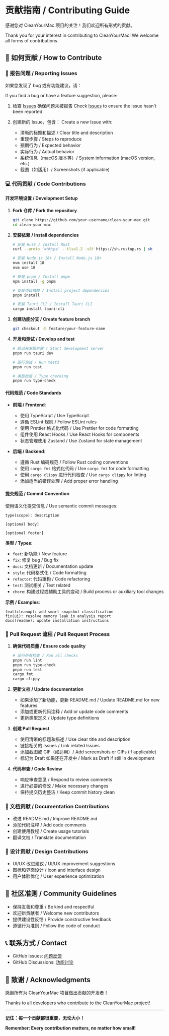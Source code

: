 # 贡献指南 / Contributing Guide

感谢您对 CleanYourMac 项目的关注！我们欢迎所有形式的贡献。

Thank you for your interest in contributing to CleanYourMac! We welcome all forms of contributions.

## 🌟 如何贡献 / How to Contribute

### 🐛 报告问题 / Reporting Issues

如果您发现了 bug 或有功能建议，请：

If you find a bug or have a feature suggestion, please:

1. 检查 [Issues](https://github.com/GitDzreal93/clean-your-mac/issues) 确保问题未被报告
   Check [Issues](https://github.com/GitDzreal93/clean-your-mac/issues) to ensure the issue hasn't been reported

2. 创建新的 Issue，包含：
   Create a new Issue with:
   - 清晰的标题和描述 / Clear title and description
   - 重现步骤 / Steps to reproduce
   - 预期行为 / Expected behavior
   - 实际行为 / Actual behavior
   - 系统信息（macOS 版本等）/ System information (macOS version, etc.)
   - 截图（如适用）/ Screenshots (if applicable)

### 💻 代码贡献 / Code Contributions

#### 开发环境设置 / Development Setup

1. **Fork 仓库 / Fork the repository**
   ```bash
   git clone https://github.com/your-username/clean-your-mac.git
   cd clean-your-mac
   ```

2. **安装依赖 / Install dependencies**
   ```bash
   # 安装 Rust / Install Rust
   curl --proto '=https' --tlsv1.2 -sSf https://sh.rustup.rs | sh
   
   # 安装 Node.js 18+ / Install Node.js 18+
   nvm install 18
   nvm use 18
   
   # 安装 pnpm / Install pnpm
   npm install -g pnpm
   
   # 安装项目依赖 / Install project dependencies
   pnpm install
   
   # 安装 Tauri CLI / Install Tauri CLI
   cargo install tauri-cli
   ```

3. **创建功能分支 / Create feature branch**
   ```bash
   git checkout -b feature/your-feature-name
   ```

4. **开发和测试 / Develop and test**
   ```bash
   # 启动开发服务器 / Start development server
   pnpm run tauri dev
   
   # 运行测试 / Run tests
   pnpm run test
   
   # 类型检查 / Type checking
   pnpm run type-check
   ```

#### 代码规范 / Code Standards

- **前端 / Frontend**:
  - 使用 TypeScript / Use TypeScript
  - 遵循 ESLint 规则 / Follow ESLint rules
  - 使用 Prettier 格式化代码 / Use Prettier for code formatting
  - 组件使用 React Hooks / Use React Hooks for components
  - 状态管理使用 Zustand / Use Zustand for state management

- **后端 / Backend**:
  - 遵循 Rust 编码规范 / Follow Rust coding conventions
  - 使用 `cargo fmt` 格式化代码 / Use `cargo fmt` for code formatting
  - 使用 `cargo clippy` 进行代码检查 / Use `cargo clippy` for linting
  - 添加适当的错误处理 / Add proper error handling

#### 提交规范 / Commit Convention

使用语义化提交信息 / Use semantic commit messages:

```
type(scope): description

[optional body]

[optional footer]
```

**类型 / Types**:
- `feat`: 新功能 / New feature
- `fix`: 修复 bug / Bug fix
- `docs`: 文档更新 / Documentation update
- `style`: 代码格式化 / Code formatting
- `refactor`: 代码重构 / Code refactoring
- `test`: 测试相关 / Test related
- `chore`: 构建过程或辅助工具的变动 / Build process or auxiliary tool changes

**示例 / Examples**:
```
feat(cleanup): add smart snapshot classification
fix(ui): resolve memory leak in analysis report
docs(readme): update installation instructions
```

### 🔄 Pull Request 流程 / Pull Request Process

1. **确保代码质量 / Ensure code quality**
   ```bash
   # 运行所有检查 / Run all checks
   pnpm run lint
   pnpm run type-check
   pnpm run test
   cargo fmt
   cargo clippy
   ```

2. **更新文档 / Update documentation**
   - 如果添加了新功能，更新 README.md / Update README.md for new features
   - 添加或更新代码注释 / Add or update code comments
   - 更新类型定义 / Update type definitions

3. **创建 Pull Request**
   - 使用清晰的标题和描述 / Use clear title and description
   - 链接相关的 Issues / Link related Issues
   - 添加截图或 GIF（如适用）/ Add screenshots or GIFs (if applicable)
   - 标记为 Draft 如果还在开发中 / Mark as Draft if still in development

4. **代码审查 / Code Review**
   - 响应审查意见 / Respond to review comments
   - 进行必要的修改 / Make necessary changes
   - 保持提交历史整洁 / Keep commit history clean

### 📝 文档贡献 / Documentation Contributions

- 改进 README.md / Improve README.md
- 添加代码注释 / Add code comments
- 创建使用教程 / Create usage tutorials
- 翻译文档 / Translate documentation

### 🎨 设计贡献 / Design Contributions

- UI/UX 改进建议 / UI/UX improvement suggestions
- 图标和界面设计 / Icon and interface design
- 用户体验优化 / User experience optimization

## 🤝 社区准则 / Community Guidelines

- 保持友善和尊重 / Be kind and respectful
- 欢迎新贡献者 / Welcome new contributors
- 提供建设性反馈 / Provide constructive feedback
- 遵循行为准则 / Follow the code of conduct

## 📞 联系方式 / Contact

- GitHub Issues: [问题反馈](https://github.com/GitDzreal93/clean-your-mac/issues)
- GitHub Discussions: [功能讨论](https://github.com/GitDzreal93/clean-your-mac/discussions)

## 🙏 致谢 / Acknowledgments

感谢所有为 CleanYourMac 项目做出贡献的开发者！

Thanks to all developers who contribute to the CleanYourMac project!

---

**记住：每一个贡献都很重要，无论大小！**

**Remember: Every contribution matters, no matter how small!**